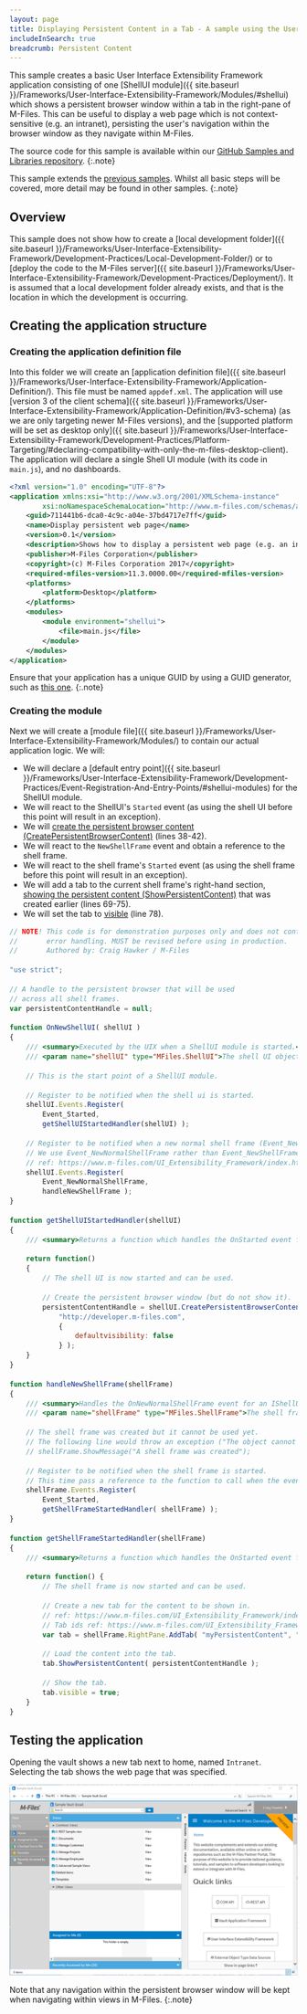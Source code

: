 ```yaml
---
layout: page
title: Displaying Persistent Content in a Tab - A sample using the User Interface Extensibility Framework
includeInSearch: true
breadcrumb: Persistent Content
---
```


This sample creates a basic User Interface Extensibility Framework application consisting of one [ShellUI module]({{ site.baseurl }}/Frameworks/User-Interface-Extensibility-Framework/Modules/#shellui) which shows a persistent browser window within a tab in the right-pane of M-Files.  This can be useful to display a web page which is not context-sensitive (e.g. an intranet), persisting the user's navigation within the browser window as they navigate within M-Files.

The source code for this sample is available within our <a href="https://github.com/M-Files/MFilesSamplesAndLibraries/tree/master/Samples/UIX%20Applications/DisplayPersistentWebPageInTab">GitHub Samples and Libraries repository</a>.
{:.note}

This sample extends the <a href="../">previous samples</a>.  Whilst all basic steps will be covered, more detail may be found in other samples.
{:.note}

## Overview

This sample does not show how to create a [local development folder]({{ site.baseurl }}/Frameworks/User-Interface-Extensibility-Framework/Development-Practices/Local-Development-Folder/) or to [deploy the code to the M-Files server]({{ site.baseurl }}/Frameworks/User-Interface-Extensibility-Framework/Development-Practices/Deployment/).  It is assumed that a local development folder already exists, and that is the location in which the development is occurring.

## Creating the application structure

### Creating the application definition file

Into this folder we will create an [application definition file]({{ site.baseurl }}/Frameworks/User-Interface-Extensibility-Framework/Application-Definition/).  This file must be named `appdef.xml`.  The application will use [version 3 of the client schema]({{ site.baseurl }}/Frameworks/User-Interface-Extensibility-Framework/Application-Definition/#v3-schema) (as we are only targeting newer M-Files versions), and the [supported platform will be set as desktop only]({{ site.baseurl }}/Frameworks/User-Interface-Extensibility-Framework/Development-Practices/Platform-Targeting/#declaring-compatibility-with-only-the-m-files-desktop-client).  The application will declare a single Shell UI module (with its code in `main.js`), and no dashboards.

```xml
<?xml version="1.0" encoding="UTF-8"?>
<application xmlns:xsi="http://www.w3.org/2001/XMLSchema-instance"
		xsi:noNamespaceSchemaLocation="http://www.m-files.com/schemas/appdef-client-v3.xsd">
	<guid>711441b6-dca0-4c9c-a04e-37bd4717e7ff</guid>	
	<name>Display persistent web page</name>
	<version>0.1</version>
	<description>Shows how to display a persistent web page (e.g. an intranet) in a tab.</description>
	<publisher>M-Files Corporation</publisher>
	<copyright>(c) M-Files Corporation 2017</copyright>
	<required-mfiles-version>11.3.0000.00</required-mfiles-version>
	<platforms>
		<platform>Desktop</platform>
	</platforms>
	<modules>
		<module environment="shellui">
			<file>main.js</file>
		</module>
	</modules>
</application>
```

Ensure that your application has a unique GUID by using a GUID generator, such as <a href="https://guidgenerator.com/">this one</a>.
{:.note}

### Creating the module

Next we will create a [module file]({{ site.baseurl }}/Frameworks/User-Interface-Extensibility-Framework/Modules/) to contain our actual application logic.  We will:

* We will declare a [default entry point]({{ site.baseurl }}/Frameworks/User-Interface-Extensibility-Framework/Development-Practices/Event-Registration-And-Entry-Points/#shellui-modules) for the ShellUI module.
* We will react to the ShellUI's `Started` event (as using the shell UI before this point will result in an exception).
* We will [create the persistent browser content (CreatePersistentBrowserContent)](https://www.m-files.com/UI_Extensibility_Framework/index.html#MFClientScript~IShellUI~CreatePersistentBrowserContent.html) (lines 38-42).
* We will react to the `NewShellFrame` event and obtain a reference to the shell frame.
* We will react to the shell frame's `Started` event (as using the shell frame before this point will result in an exception).
* We will add a tab to the current shell frame's right-hand section, [showing the persistent content (ShowPersistentContent)](https://www.m-files.com/UI_Extensibility_Framework/index.html#MFClientScript~IShellPaneTab~ShowPersistentContent.html) that was created earlier (lines 69-75).
* We will set the tab to [visible](https://www.m-files.com/UI_Extensibility_Framework/index.html#MFClientScript~IShellPaneTab~Visible.html) (line 78).

```javascript
// NOTE! This code is for demonstration purposes only and does not contain any kind of
// 		 error handling. MUST be revised before using in production.
//		 Authored by: Craig Hawker / M-Files

"use strict";

// A handle to the persistent browser that will be used
// across all shell frames.
var persistentContentHandle = null;

function OnNewShellUI( shellUI )
{
	/// <summary>Executed by the UIX when a ShellUI module is started.</summary>
	/// <param name="shellUI" type="MFiles.ShellUI">The shell UI object which was created.</param>
 
	// This is the start point of a ShellUI module.
 
	// Register to be notified when the shell ui is started.
	shellUI.Events.Register(
		Event_Started,
		getShellUIStartedHandler(shellUI) );
	
	// Register to be notified when a new normal shell frame (Event_NewNormalShellFrame) is created.
	// We use Event_NewNormalShellFrame rather than Event_NewShellFrame as this won't fire for history (etc.) dialogs.
	// ref: https://www.m-files.com/UI_Extensibility_Framework/index.html#Event_NewNormalShellFrame.html
	shellUI.Events.Register(
		Event_NewNormalShellFrame,
		handleNewShellFrame );
}

function getShellUIStartedHandler(shellUI)
{
	/// <summary>Returns a function which handles the OnStarted event for an IShellUI.</summary>

	return function()
	{
		// The shell UI is now started and can be used.

		// Create the persistent browser window (but do not show it).
		persistentContentHandle = shellUI.CreatePersistentBrowserContent(
			"http://developer.m-files.com",
			{
				defaultvisibility: false
			} );
	}
}

function handleNewShellFrame(shellFrame)
{
	/// <summary>Handles the OnNewNormalShellFrame event for an IShellUI.</summary>
	/// <param name="shellFrame" type="MFiles.ShellFrame">The shell frame object which was created.</param>
 
	// The shell frame was created but it cannot be used yet.
	// The following line would throw an exception ("The object cannot be accessed, because it is not ready."):
	// shellFrame.ShowMessage("A shell frame was created");
 
	// Register to be notified when the shell frame is started.
	// This time pass a reference to the function to call when the event is fired.
	shellFrame.Events.Register(
		Event_Started,
		getShellFrameStartedHandler( shellFrame) );
}
 
function getShellFrameStartedHandler(shellFrame)
{
	/// <summary>Returns a function which handles the OnStarted event for an IShellFrame.</summary>
 
	return function() {
		// The shell frame is now started and can be used.
		
		// Create a new tab for the content to be shown in.
		// ref: https://www.m-files.com/UI_Extensibility_Framework/index.html#MFClientScript~IShellPaneContainer~AddTab.html
		// Tab ids ref: https://www.m-files.com/UI_Extensibility_Framework/#SidePaneTabs.html
		var tab = shellFrame.RightPane.AddTab( "myPersistentContent", "Intranet", "_last" );

		// Load the content into the tab.
		tab.ShowPersistentContent( persistentContentHandle );

		// Show the tab.
		tab.visible = true;
	}
}
```

## Testing the application

Opening the vault shows a new tab next to home, named `Intranet`.  Selecting the tab shows the web page that was specified.

![Intranet tab selected](intranet-tab-selected.png)

Note that any navigation within the persistent browser window will be kept when navigating within views in M-Files.
{:.note}

